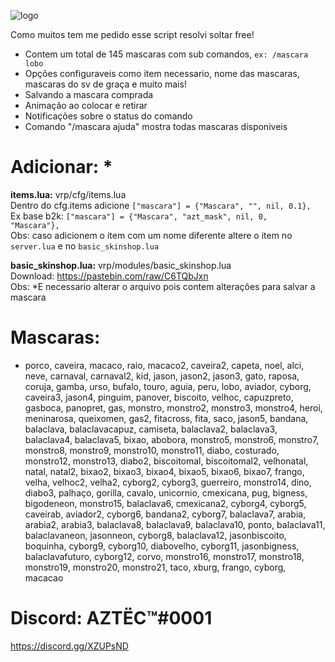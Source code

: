 ![logo](https://i.imgur.com/Jn0SXMX.png)

Como muitos tem me pedido esse script resolvi soltar free!<br>
- Contem um total de 145 mascaras com sub comandos, <code>ex: /mascara lobo</code>
- Opções configuraveis como item necessario, nome das mascaras, mascaras do sv de graça e muito mais!<br>
- Salvando a mascara comprada<br>
- Animação ao colocar e retirar<br>
- Notificações sobre o status do comando<br>
- Comando "/mascara ajuda" mostra todas mascaras disponiveis<br>


# Adicionar: *<br>
<b>items.lua:</b> vrp/cfg/items.lua<br>
Dentro do cfg.items adicione <code>["mascara"] = {"Mascara", "", nil, 0.1},</code><br>
Ex base b2k: <code>["mascara"] = {"Mascara", "azt_mask", nil, 0, "<span class='special-item'>Mascara</span>"},</code><br>
Obs: caso adicionem o item com um nome diferente altere o item no <code>server.lua</code> e no <code>basic_skinshop.lua</code>

<b>basic_skinshop.lua:</b> vrp/modules/basic_skinshop.lua<br>
Download: https://pastebin.com/raw/C6TQbJxn<br>
Obs: *E necessario alterar o arquivo pois contem alterações para salvar a mascara<br>

# Mascaras:<br>
- porco, caveira, macaco, raio, macaco2, caveira2, capeta, noel, alci, neve, carnaval, carnaval2, kid, jason, jason2, jason3, gato, raposa, coruja, gamba, urso, bufalo, touro, aguia, peru, lobo, aviador, cyborg, caveira3, jason4, pinguim, panover, biscoito, velhoc, capuzpreto, gasboca, panopret, gas, monstro, monstro2, monstro3, monstro4, heroi, meninarosa, queixomen, gas2, fitacross, fita, saco, jason5, bandana, balaclava, balaclavacapuz, camiseta, balaclava2, balaclava3, balaclava4, balaclava5, bixao, abobora, monstro5, monstro6, monstro7, monstro8, monstro9, monstro10, monstro11, diabo, costurado, monstro12, monstro13, diabo2, biscoitomal, biscoitomal2, velhonatal, natal, natal2, bixao2, bixao3, bixao4, bixao5, bixao6, bixao7, frango, velha, velhoc2, velha2, cyborg2, cyborg3, guerreiro, monstro14, dino, diabo3, palhaço, gorilla, cavalo, unicornio, cmexicana, pug, bigness, bigodeneon, monstro15, balaclava6, cmexicana2, cyborg4, cyborg5, caveirab, aviador2, cyborg6, bandana2, cyborg7, balaclava7, arabia, arabia2, arabia3, balaclava8, balaclava9, balaclava10, ponto, balaclava11, balaclavaneon, jasonneon, cyborg8, balaclava12, jasonbiscoito, boquinha, cyborg9, cyborg10, diabovelho, cyborg11, jasonbigness, balaclavafuturo, cyborg12, corvo, monstro16, monstro17, monstro18, monstro19, monstro20, monstro21, taco, xburg, frango, cyborg, macacao

# Discord: AZTËC™#0001
https://discord.gg/XZUPsND
